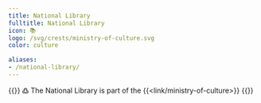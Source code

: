 ```yaml
---
title: National Library
fulltitle: National Library
icon: 📚
logo: /svg/crests/ministry-of-culture.svg
color: culture

aliases:
- /national-library/
---
```

{{<note>}}
߷ The National Library is part of the {{<link/ministry-of-culture>}}
{{</note>}}